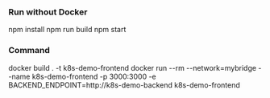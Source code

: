 ### Run without Docker
npm install
npm run build
npm start

### Command
docker build . -t k8s-demo-frontend
docker run --rm --network=mybridge --name k8s-demo-frontend -p 3000:3000 -e BACKEND_ENDPOINT=http://k8s-demo-backend k8s-demo-frontend  

